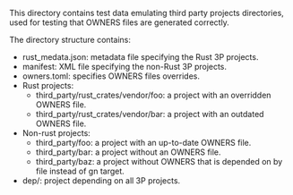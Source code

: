 This directory contains test data emulating third party projects directories,
used for testing that OWNERS files are generated correctly.

The directory structure contains:
* rust_medata.json: metadata file specifying the Rust 3P projects.
* manifest: XML file specifying the non-Rust 3P projects.
* owners.toml: specifies OWNERS files overrides.
* Rust projects:
  * third_party/rust_crates/vendor/foo: a project with an overridden OWNERS
    file.
  * third_party/rust_crates/vendor/bar: a project with an outdated OWNERS file.
* Non-rust projects:
  * third_party/foo: a project with an up-to-date OWNERS file.
  * third_party/bar: a project without an OWNERS file.
  * third_party/baz: a project without OWNERS that is depended on by file
    instead of gn target.
* dep/: project depending on all 3P projects.

